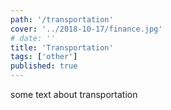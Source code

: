 ```yaml
---
path: '/transportation'
cover: '../2018-10-17/finance.jpg'
# date: ''
title: 'Transportation'
tags: ['other']
published: true
---
```


some text about transportation
